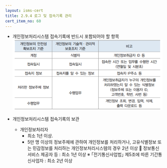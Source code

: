 ```yaml
---
layout: isms-cert
title: 2.9.4 로그 및 접속기록 관리
cert_item_no: 60
---
```



- 개인정보처리시스템 접속기록에 반드시 포함되어야 할 항목
![](/img/ISMS-P/CERT/2.9.4/1.png)


- 개인정보처리시스템 접속기록의 보관
  - 개인정보처리자 
    - 최소 1년 이상. 
    - 5만 명 이상의 정보주체에 관하여 개인정보를 처리하거나, 고유식별정보 또는 민감정보를 처리하는 개인정보처리시스템의 경우 2년 이상
 정보통신서비스 제공자 등 : 최소 1년 이상
 ※ ｢전기통신사업법｣ 제5조에 따른 기간통신사업자 : 최소 2년 이상